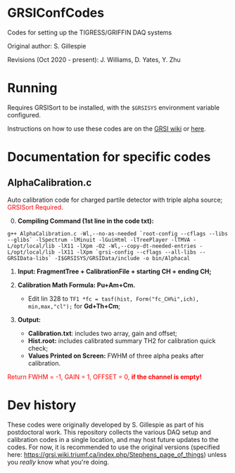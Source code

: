# GRSIConfCodes

Codes for setting up the TIGRESS/GRIFFIN DAQ systems

Original author: S. Gillespie

Revisions (Oct 2020 - present): J. Williams, D. Yates, Y. Zhu

# Running

Requires GRSISort to be installed, with the `$GRSISYS` environment variable configured.

Instructions on how to use these codes are on the [GRSI wiki](https://grsi.wiki.triumf.ca/index.php/Stephens_page_of_things) or [here](doc/stephens_page_of_things.pdf).

# Documentation for specific codes

## AlphaCalibration.c
Auto calibration code for charged partile detector with triple alpha source;<span style="color:red"> GRSISort Required.</span>

0. **Compiling Command (1st line in the code txt):** 

```
g++ AlphaCalibration.c -Wl,--no-as-needed `root-config --cflags --libs --glibs` -lSpectrum -lMinuit -lGuiHtml -lTreePlayer -lTMVA -L/opt/local/lib -lX11 -lXpm -O2 -Wl,--copy-dt-needed-entries -L/opt/local/lib -lX11 -lXpm `grsi-config --cflags --all-libs --GRSIData-libs` -I$GRSISYS/GRSIData/include -o bin/Alphacal
```

1. **Input: FragmentTree + CalibrationFile + starting CH + ending CH;**

2. **Calibration Math Formula: Pu+Am+Cm.**
    - Edit lin 328 to `TF1 *fc = tasf(hist, Form("fc_CH%i",ich), min,max,"cl");` for **Gd+Th+Cm**;
3. **Output:**</br>
    - **Calibration.txt**: includes two array, gain and offset;</br>
    - **Hist.root:** includes calibrated summary TH2 for calibration quick check;</br>
    - **Values Printed on Screen:** FWHM of three alpha peaks after calibration.</br>

<span style="color:red">Return FWHM = -1, GAIN = 1, OFFSET = 0, **if the channel is empty!**</span>

# Dev history

These codes were originally developed by S. Gillespie as part of his postdoctoral work.  This repository collects the various DAQ setup and calibration codes in a single location, and may host future updates to the codes.  For now, it is recommended to use the original versions (specified here: https://grsi.wiki.triumf.ca/index.php/Stephens_page_of_things) unless you *really* know what you're doing.